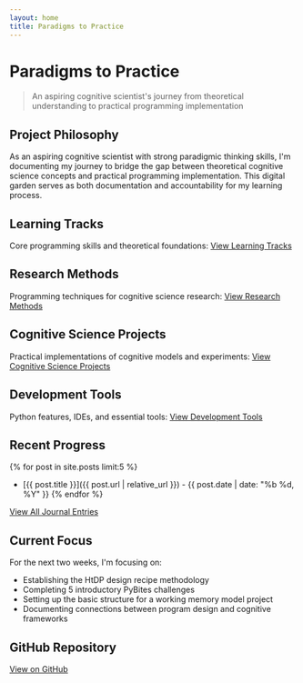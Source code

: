 ```yaml
---
layout: home
title: Paradigms to Practice
---
```


# Paradigms to Practice

> An aspiring cognitive scientist's journey from theoretical understanding to practical programming implementation

## Project Philosophy

As an aspiring cognitive scientist with strong paradigmic thinking skills, I'm documenting my journey to bridge the gap between theoretical cognitive science concepts and practical programming implementation. This digital garden serves as both documentation and accountability for my learning process.

## Learning Tracks

Core programming skills and theoretical foundations:
[View Learning Tracks](/paradigms-to-practice/learning-tracks/)

## Research Methods

Programming techniques for cognitive science research:
[View Research Methods](/paradigms-to-practice/research-methods/)

## Cognitive Science Projects

Practical implementations of cognitive models and experiments:
[View Cognitive Science Projects](/paradigms-to-practice/cogsci-projects/)

## Development Tools

Python features, IDEs, and essential tools:
[View Development Tools](/paradigms-to-practice/tools/)

## Recent Progress

{% for post in site.posts limit:5 %}
- [{{ post.title }}]({{ post.url | relative_url }}) - {{ post.date | date: "%b %d, %Y" }}
{% endfor %}

[View All Journal Entries](/paradigms-to-practice/posts/)

## Current Focus

For the next two weeks, I'm focusing on:
- Establishing the HtDP design recipe methodology
- Completing 5 introductory PyBites challenges
- Setting up the basic structure for a working memory model project
- Documenting connections between program design and cognitive frameworks

## GitHub Repository

[View on GitHub](https://github.com/SamBitSync/paradigms-to-practice)
